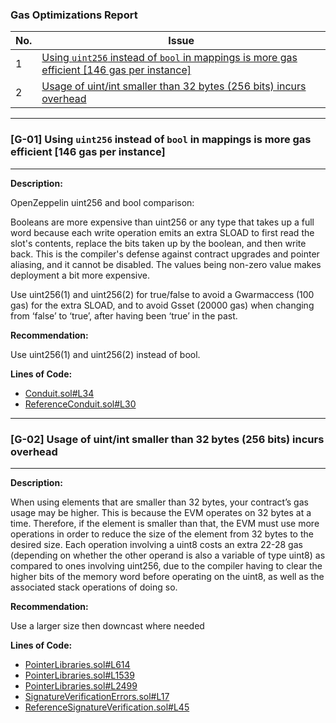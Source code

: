 ### Gas Optimizations Report
| No. | Issue |
| --- | --- |
| 1 | [Using `uint256` instead of `bool` in mappings is more gas efficient [146 gas per instance]](#G-01-using-uint256-instead-of-bool-in-mappings-is-more-gas-efficient-146-gas-per-instance)|
| 2 | [Usage of uint/int smaller than 32 bytes (256 bits) incurs overhead](#G-02-usage-of-uintint-smaller-than-32-bytes-256-bits-incurs-overhead)|
---
### [G-01] Using `uint256` instead of `bool` in mappings is more gas efficient [146 gas per instance]

---
**Description:**

OpenZeppelin uint256 and bool comparison: 

Booleans are more expensive than uint256 or any type that takes up a full word because each write operation emits an extra SLOAD to first read the slot's contents, replace the bits taken up by the boolean, and then write back. This is the compiler's defense against contract upgrades and pointer aliasing, and it cannot be disabled. The values being non-zero value makes deployment a bit more expensive.

Use uint256(1) and uint256(2) for true/false to avoid a Gwarmaccess (100 gas) for the extra SLOAD, and to avoid Gsset (20000 gas) when changing from ‘false’ to ‘true’, after having been ‘true’ in the past.

**Recommendation:**

Use uint256(1) and uint256(2) instead of bool.

**Lines of Code:** 

- [Conduit.sol#L34](https://github.com/ProjectOpenSea/seaport/tree/5de7302bc773d9821ba4759e47fc981680911ea0/contracts/conduit/Conduit.sol#L34)
- [ReferenceConduit.sol#L30](https://github.com/ProjectOpenSea/seaport/tree/5de7302bc773d9821ba4759e47fc981680911ea0/reference/conduit/ReferenceConduit.sol#L30)

---
### [G-02] Usage of uint/int smaller than 32 bytes (256 bits) incurs overhead

---
**Description:**

When using elements that are smaller than 32 bytes, your contract’s gas usage may be higher. This is because the EVM operates on 32 bytes at a time. Therefore, if the element is smaller than that, the EVM must use more operations in order to reduce the size of the element from 32 bytes to the desired size. Each operation involving a uint8 costs an extra 22-28 gas (depending on whether the other operand is also a variable of type uint8) as compared to ones involving uint256, due to the compiler having to clear the higher bits of the memory word before operating on the uint8, as well as the associated stack operations of doing so.

**Recommendation:**

Use a larger size then downcast where needed

**Lines of Code:** 

- [PointerLibraries.sol#L614](https://github.com/ProjectOpenSea/seaport/tree/5de7302bc773d9821ba4759e47fc981680911ea0/contracts/helpers/PointerLibraries.sol#L614)
- [PointerLibraries.sol#L1539](https://github.com/ProjectOpenSea/seaport/tree/5de7302bc773d9821ba4759e47fc981680911ea0/contracts/helpers/PointerLibraries.sol#L1539)
- [PointerLibraries.sol#L2499](https://github.com/ProjectOpenSea/seaport/tree/5de7302bc773d9821ba4759e47fc981680911ea0/contracts/helpers/PointerLibraries.sol#L2499)
- [SignatureVerificationErrors.sol#L17](https://github.com/ProjectOpenSea/seaport/tree/5de7302bc773d9821ba4759e47fc981680911ea0/contracts/interfaces/SignatureVerificationErrors.sol#L17)
- [ReferenceSignatureVerification.sol#L45](https://github.com/ProjectOpenSea/seaport/tree/5de7302bc773d9821ba4759e47fc981680911ea0/reference/lib/ReferenceSignatureVerification.sol#L45)